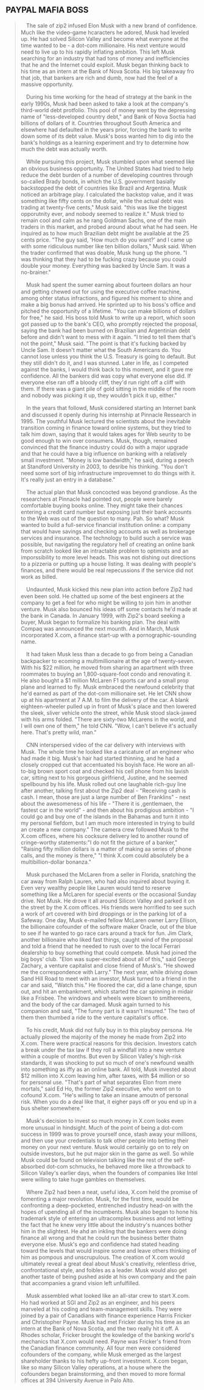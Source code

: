 PAYPAL MAFIA BOSS
---

>　The sale of zip2 infused Elon Musk with a new brand of confidence. Much like the video-game hcaracters he adored, Musk had leveled up. He had solved Silicon Valley and become what everyone at the time wanted to be - a dot-com millionaire. His next venture would need to live up to his rapidly inflating ambition. This left Musk searching for an industry that had tons of money and inefficiencies that he and the Internet could exploit. Musk began thinking back to his time as an intern at the Bank of Nova Scotia. His big takeaway fro that job, that bankers are rich and dumb, now had the feel of a massive opportunity.
>
>　During his time working for the head of strategy at the bank in the early 1990s, Musk had been asked to take a look at the company's  third-world debt protfolio. This pool of money went by the depressing name of "less-developed country debt," and Bank of Nova Soctia had billions of dollars of it. Countries throughout South America and elsewhere had defaulted in the years prior, forcing the bank to write down some of its debt value. Musk's boss wanted him to dig into the bank's holdings as a learning experiment and try to determine how much the debt was actually worth.
>
>　While pursuing this project, Musk stumbled upon what seemed like an obvious business opportunity. The United States had tried to help reduce the debt burden of a number of developing countres through so-called Brady bonds, in which the U.S. government basially backstopped the debt of countries like Brazil and Argentina. Musk noticed an arbitrage play. I calculated the backstop value, and it was something like fifty cents on the dollar, while the actual debt was trading at twenty-five cents," Musk said. "this was like the biggest opporutnity ever, and nobody seemed to realize it." Musk tried to remain cool and calm as he rang Goldman Sachs, one of the main traders in this market, and probed around about what he had seen. He inquired as to how much Brazilian debt might be available at the 25 cents price. "The guy said, 'How much do you want?' and I came up with some ridiculous number like ten billion dollars," Musk said. When the trader confirmed that was doable, Musk hung up the phone. "I was thinking that they had to be fucking crazy because you could double your money. Everything was backed by Uncle Sam. It was a no-brainer."
>
>　Musk had spent the sumer earning about fourteen dollars an hour and getting chewed out for using the executive coffee machine, among ohter status infractions, and figured his moment to shine and make a big bonus had arrived. He sprinted up to his boss's office and pitched the opportunity of a lifetime. "You can make billions of dollars for free," he said. His boss told Musk to write up a report, which soon got passed up to the bank's CEO, who promptly rejected  the proposal, saying the bank had been burned on Brazilian and Argentinian debt before and didn't want to mess with it again. "I tried to tell them that's not the point," Musk said. "The point is that it's fucking backed by Uncle Sam. It doesn't matter what the South Americans do. You cannot lose unless you think the U.S. Treasury is going to default. But they still didn't do it, and I was stunned. Later in life, as I competed against the banks, I would think back to this moment, and it gave me confidence. All the bankers did was copy what everyone else did. If everyone else ran off a bloody cliff, they'd run right off a cliff with them. If there was a giant pile of gold sitting in the middle of the room and nobody was picking it up, they wouldn't pick it up, either."
>
>　In the years that followd, Musk considered starting an Internet bank and discussed it openly during his internship at Pinnacle Ressearch in 1995. The youthful Musk lectured the scientists about the inevitable transition coming in finance toward online systems, but they tried to talk him down, saying that it would takes ages for Web seurity to be good enough to win over consumers. Musk, though, remained convinced that the finance industry could do with a major upgrade and that he could have a big influence on banking with a relatively small investment. "Money is low bandwidth," he said, during a peech at Standford University in 2003, to desribe his thinking. "You don't need some sort of big infrastructure improvemnet to do things with it. It's really just an entry in a database."
>
>　The actual plan that Musk concocted was beyond grandiose. As the researchers at Pinnacle had pointed out, people were barely comfortable buying books online. They might take their chances entering a credit card number but exposing just their bank accounts to the Web was out of the question to many. Pah. So what? Musk wanted to build a full-service financial institution online: a company that would have savings and checking accounts as well as brokerage services and insurance. The technology to build such a service was possible, but navigating the regulatory hell of creating an online bank from scratch looked like an intractable problem to optimists and an imporssibility to more level heads. This was not dishing out directions to a pizzeria or putting up a house listing. It was dealing with people's finances, and there would be real repecussions if the service did not work as billed.
>
>　Undaunted, Musk kicked this new plan into action before Zip2 had even been sold. He chatted up some of the best engineers at the company to get a feel for who might be willing to join him in another venture. Musk also bounced his ideas off some contacts he'd made at the bank in Canada. In January 1999, with Zip2's board seeking a buyer, Musk began to formalize his banking plan. The deal with Compaq was announced the next mounth. And in March, Musk incorporated X.com, a finance start-up with a pornographic-sounding name.
>
>　It had taken Musk less than a decade to go from being a Canadian backpacker to ecoming a multimillionaire at the age of twenty-seven. With his $22 million, he moved from sharing an apartment with three roommates to buying an 1,800-square-foot condo and renovating it. He also bought a $1 million McLaren F1 sports car and a small prop plane and learned to fly. Musk embraced the newfound celebrity that he'd earned as part of the dot-com millionaire set. He let CNN show up at his apartment at 7 A.M. to film the delivery of the car. A blank eighteen-wheeler pulled up in front of Musk's place and then lowered the sleek, sliver vehicle onto the street, while Musk stood slack-jawed with his arms folded. "There are sixty-two McLarens in the world, and I will own one of them," he told CNN. "Wow, I can't believe it's actually here. That's pretty wild, man."
>
>　CNN interspersed video of the car delivery with interviews with Musk. The whole time he looked like a caricature of an engineer who had made it big. Musk's hair had started thinning, and he had a closely cropped cut that accentuated his boyish face. He wore an all-to-big brown sport coat and checked his cell phone from his lavish car, sitting next to his gorgeous girlfriend, Justine, and he seemed spellbound by his life. Musk rolled out one laughable rich-guy line after another, talking first about the Zip2 deal - "Receiving cash is cash. I mean, those are just a large number of Ben Franklins" - next about the awesomeness of his life - "There it is ,gentlemaen, the fastest car in the world" - and then about his prodigious ambition - "I could go and buy one of the islands in the Bahamas and turn it into my personal fiefdom, but I am much more interested in trying to build an create a new company." The camera crew followed Musk to the X.com offices, where his cocksure delivery led to another round of cringe-worthy statements:"I do not fit the picture of a banker," "Raising fifty million dollars is a matter of making aa series of phone calls, and the money is there," "I think X.com could absolutely be a multibillion-dollar bonanza."
>
>　Musk purchased the McLaren from a seller in Florida, snatching the car away from Ralph Lauren, who had also inquired about buying it. Even very wealthy people like Lauren would tend to reserve something like a McLaren for special events or the occasional Sunday drive. Not Musk. He drove it all around Silicon Valley and parked it on the street by the X.com offices. His friends were horrified to see such a work of art covered with bird droppings or in the parking lot of a Safeway. One day, Musk e-mailed fellow McLaren owner Larry Ellison, the billionaire cofounder of the software maker Oracle, out of the blue to see if he wanted to go race cars around a track for fun. Jim Clark, another billionaire who liked fast things, caught wind of the proposal and told a friend that he needed to rush over to the local Ferrari dealership to buy something that could compete. Musk had joined the big boys' club. "Elon was super-excited about all of this," said George Zachary, a venture capitalist and close friend of Musk's. "He showed me the correspondence with Larry." The next year, while driving down Sand Hill Road to meet with an investor, Musk turned to a friend in the car and said, "Watch this." He floored the car, did a lane change, spun out, and hit an embankment, which started the car spinning in midair like a Frisbee. The windows and wheels were blown to smithereens, and the body of the car damaged. Musk again turned to his companion and said, "The funny part is it wasn't insured." The two of them then thumbed a ride to the venture capitalist's office.
>
>　To his credit, Musk did not fully buy in to this playboy persona. He actually plowed the majority of the money he made from Zip2 into X.com. There were practical reasons for this decision. Investors catch a break under the tax law if they roll a windfall into a new venture within a couple of months. But even by Silicon Valley's high-risk standards, it was shocking to put so much of one's newfound wealth into something as iffy as an online bank. All told, Musk invested about $12 million into X.com leaving him, after taxes, with $4 million or so for personal use. "That's part of what separates Elon from mere mortals," said Ed Ho, the former Zip2 executive, who went on to cofound X.com. "He's willing to take an insane amoutn of personal risk. When you do a deal like that, it eigher pays off or you end up in a bus shelter somewhere."
>
>　Musk's decision to invest so much money in X.com looks even more unusual in hindsight. Much of the point of being a dot-com success in 1999 was to prove yourself once, stash away your millions, and then use your credentials to talk other people into betting their money on your next venture. Musk would certainly go on to rely on outside investors, but he put major skin in the game as well. So while Musk could be found on television talking like the rest of the self-absorbed dot-com schmucks, he behaved more like a throwback to Silicon Valley's earlier days, when the founders of companies like Intel were willing to take huge gambles on themselves.
>
>　Where Zip2 had been a neat, useful idea, X.com held the promise of fomenting a major revolution. Musk, for the first time, would be confronting a deep-pocketed, entrenched industry head-on with the hopes of upending all of the incumbents. Musk also began to hone his trademark style of entering an ultracomplex business and not letting the fact that he knew very little about the industry's nuances bother him in the slightest. He ahd an inkling that the bankers were doing finance all wrong and that he could run the business better thatn everyone else. Musk's ego and confidence had stated heading toward the levels that would inspire some and leave others thinking of him as pompous and unscrupulous. The creation of X.com would ultimately reveal a great deal about Musk's creativity, relentless drive, confrontational style, and foibles as a leader.  Musk would also get another taste of being pushed aside at his own company and the pain that accompanies a grand vision left unfulfilled.
>
>　Musk assembled what looked like an all-star crew to start X.com. Ho had worked at SGI and Zip2 as an engineer, and his peers marveled at his coding and team-management skills. They were joined by a pair of Canadians with finance experience Harris Fricker and Christopher Payne. Musk had met Fricker during his time as an intern at the Bank of Nova Scotia, and the two really hit it off. A Rhodes scholar, Fricker brought the kowledge of the banking world's mechanics that X.com would need. Payne was Fricker's friend from the Canadian finance community. All four men were considered cofounders of the company, while Musk emerged as the largest shareholder thanks to his hefty up-front investment. X.com began, like so many Silicon Valley operations, at a house where the cofounders began brainstorming, and then moved to more formal offices at 394 University Avenue in Palo Alto.